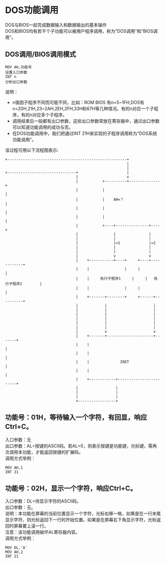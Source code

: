 # DOS功能调用
DOS与BIOS一起完成数据输入和数据输出的基本操作  
DOS和BIOS均有若干个子功能可以被用户程序调用，称为”DOS调用“和“BIOS调用”。  
## DOS调用/BIOS调用模式
```
MOV AH,功能号
设置入口参数
INT n
分析出口参数
```
说明：  
* n值因子程序不同而可能不同，比如：ROM BIOS 有n=5~1FH,DOS有n=20H,21H,23~2AH,2EH,2FH,33H和67H等几种情况。有的n对应一个子程序，有的n对应多个子程序。
* 调用结束后一般都有出口参数，这些出口参数常放在寄存器中，通过出口参数可以知道功能调用的成功与否。
* 在DOS功能调用中，我们把通过INT 21H来实现的子程序调用称为“DOS系统功能调用”。

该过程可用以下流程图表示:  
```
+------------------------------------------------------+
                                                       |
                                                       |
<-------------------------------+                      |
                                |                      v
                                |           +----------+--------------+
                                |           |                         |
                                |           |    AH=？                 |
                                |           |                         |
                                |           |                         |
                                |           +----+---------------+----+
                                |                |               |
                                |                |               |
                                |                |=1             |=2
                                |                |               |
                                |                |               |
                                |                v               v
                                |    +-----------+----+     +----+------------+
                                |    |                |     |                 |
                                |    |     执行子程序1     |     |   执行子程序2        |
                                |    |                |     |                 |
                                |    +-------+--------+     +------+----------+
                                |            |                     |
                                |            |                     |
                                |            |                     |
                                |            |                     |
                                |            |                     |
                                |            |                     |
                                |            v                     v
                                |    +-------+---------------------+-------+
                                |    |                                     |
                                |    |                                     |
                                |    |              IRET                   |
                                |    |                                     |
                                |    +------------+------------------------+
                                |                 |
                                |                 |
                                |                 |
                                +-----------------+
```
## 功能号：01H，等待输入一个字符，有回显，响应Ctrl+C。
入口参数：无  
出口参数：AL=按键的ASCII码。若AL=0，则表示按键是功能键，光标键，需再次调用本功能，才能返回按键的扩展码。  
调用方式举例： 
```
MOV AH,1
INT 21
```
## 功能号：02H，显示一个字符，响应Ctrl+C。
入口参数：DL=待显示字符的ASCII码。  
出口参数：无。  
说明：本功能在屏幕的当前位置显示一个字符，光标右移一格，如果是在一行末尾显示字符，则光标返回下一行的开始位置。如果是在屏幕右下角显示字符，光标返回时屏幕要上滚一行。  
注意：该功能调用破坏AL寄存器内容。  
调用方式举例：  
```
MOV DL,'A'
MOV AH,2
INT 21
```
